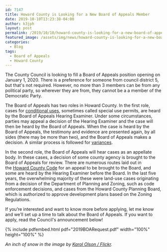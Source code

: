 ```yaml
---
id: 7147
title: Howard County is Looking for a New Board of Appeals Member
date: 2019-10-10T13:23:38-04:00
author: k3jph
layout: post
permalink: /2019/10/10/howard-county-is-looking-for-a-new-board-of-appeals-member/
featured_image: /assets/img/news/howard-county-is-looking-for-a-new-board-of-appeals-member.jpg
categories:
  - Blog
tags:
  - Board of Appeals
  - Howard County
---
```

The County Council is looking to fill a Board of Appeals position
opening on January 1, 2020. There is a preference for someone from
council district 5, but that's not required. However, no more than
3 members can be from any political party, so wherever they are
from, they cannot be a a member of the Democratic Party.

The Board of Appeals has two roles in Howard County. In the first
role, cases for [conditional
uses](https://en.wikipedia.org/wiki/Special-use_permit), sometimes
called special use permits, are heard by the Board of Appeals Hearing
Examiner. Under some circumstances, parties may appeal a decision
of the Hearing Examiner and the case will then be heard by the Board
of Appeals. When the case is heard by the Board of Appeals, the
testimony and evidence are presented again, by all sides (there may
be more than two), and the Board of Appeals makes a decision. A
similar process is followed
for [variances](https://en.wikipedia.org/wiki/Variance).

In the second role, the Board of Appeals will hear cases as an
appellate body. In these cases, a decision of some county agency
is brought to the Board of Appeals for review. There are numerous
routes laid out in the [Howard County
Code](https://www.municode.com/library/md/howard_county) for an
appeal to be brought to the Board, and some are heard by the Hearing
Examiner before the Board. In the last five years, the overwhelming
majority of these were land-use cases originating from a decision
of the Department of Planning and Zoning, such as code enforcement
decisions, and cases from the Howard County Planning Board, which
is authorized to approve development plans based on the Zoning
Regulations.

If you’re interested and want to know more before applying, let me
know and we’ll set up a time to talk about the Board of Appeals.
If you want to apply, read the Council's announcement below!

{% include pdfembed.html pdf="2019BOARequest.pdf" width="100%" height="100%" %}

_An inch of snow in the image by [Karol Olson /
Flickr](https://www.flickr.com/photos/olorak/3212013822)._

